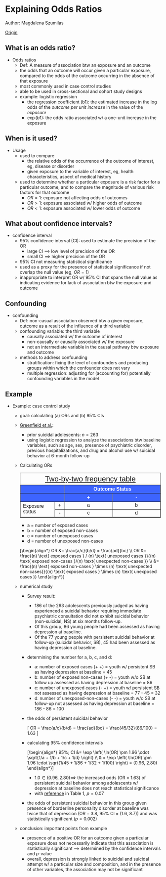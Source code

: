 # Explaining Odds Ratios

Author: Magdalena Szumilas

[Origin](https://www.ncbi.nlm.nih.gov/pmc/articles/PMC2938757/)


## What is an odds ratio?

+ Odds ratios
  + Def: A measure of association btw an exposure and an outcome
  + the odds that an outcome will occur given a particular exposure, compared to the odds of the outcome occurring in the absence of that exposure
  + most commonly used in case control studies
  + able to be used in cross-sectional and cohort study designs
  + example: logistic regression
    + the regression coefficient (b1): the estimated increase in the log odds of the _outcome per unit increase_ in the value of the _exposure_
    + $\exp(b1)$: the odds ratio associated w/ a one-unit increase in the exposure


## When is it used?

+ Usage
  + used to compare
    + the relative odds of the occurrence of the outcome of interest, eg, disease or disorder
    + given exposure to the variable of interest, eg, health characteristics, aspect of medical history
  + used to determine whether a particular exposure is a risk factor for a particular outcome, and to compare the magnitude of various risk factors for that outcome
    + $OR = 1$: exposure not affecting odds of outcomes
    + $OR > 1$: exposure associated w/ higher odds of outcome
    + $OR < 1$: exposure associated w/ lower odds of outcome


## What about confidence intervals?

+ confidence interval
  + 95% confidence interval (CI): used to estimate the precision of the OR
    + large CI  $\implies$ low level of precision of the OR
    + small CI $\implies$ higher precision of the OR
  + 95% CI not measuring statistical significance
  + used as a proxy for the presence of statistical significance if not overlap the null value (eg, $OR=1$)
  + inappropriate to interpret OR w/ 95% CI that spans the null value as indicating  evidence for lack of association btw the exposure and outcome


## Confounding

+ confounding
  + Def: non-casual association observed btw a given exposure, outcome as a result of the influence of a third variable
  + confounding variable: the third variable
    + causally associated w/ the outcome of interest
    + non-causally or causally associated w/ the exposure
    + not an intermediate variable in the causal pathway btw exposure and outcome
  + methods to address confounding
    + stratification: fixing the level of confounders and producing groups within which the confounder does not vary
    + multiple regression: adjusting for (accounting for) potentially confounding variables in the model

## Example

+ Example: case control study
  + goal: calculating (a) ORs and (b) 95% CIs
  + [Greenfield et al.](https://www.ncbi.nlm.nih.gov/pmc/articles/PMC2583916/):
    + prior suicidal adolescents: $n = 263$
    + using logistic regression to analyze the associations btw baseline variables, such as age, sex, presence of psychiatric disorder, previous hospitalizations, and drug and alcohol use w/ suicidal behavior at 6-month follow-up
  + Calculating ORs

    <table style="font-family: arial,helvetica,sans-serif;" table-layout="auto" cellspacing="0" cellpadding="5" border="1" align="center" width=80%>
      <caption style="font-size: 1.5em; margin: 0.2em;"><a href="url">Two-by-two frequency table</a></caption>
      <thead>
      <tr>
        <th colspan="2" style="text-align: center; background-color: #3d64ff; color: #ffffff; width:10%;"></th>
        <th colspan="2" style="text-align: center; background-color: #3d64ff; color: #ffffff; width:10%;">Outcome Status</th>
      </tr>
      <tr>
        <th colspan="2" style="text-align: center; background-color: #3d64ff; color: #ffffff; width:20%;"></th>
        <th style="text-align: center; background-color: #3d64ff; color: #ffffff; width:20%;">+</th>
        <th style="text-align: center; background-color: #3d64ff; color: #ffffff; width:20%;">-</th>
      </tr>
      </thead>
      <tbody>
      <tr> <td rowspan="2">Exposure status</td> <td style="text-align: center;">+</td> <td style="text-align: center;">a</td> <td style="text-align: center;">b</td> </tr>
      <tr> <td style="text-align: center;">-</td> <td style="text-align: center;">c</td> <td style="text-align: center;">d</td> </tr>
      </tbody>
    </table>

    + a = number of exposed cases
    + b = number of exposed non-cases
    + c = number of unexposed cases
    + d = number of unexposed non-cases

    \[\begin{align*}
      OR &= \frac{a/c}{b/d} = \frac{ad}{bc} \\\\
      OR &= \frac{(n) \text{ exposed cases } / (n) \text{ unexposed cases }}{(n) \text{ exposed non-cases }/(n) \text{ unexpected non-cases }} \\\\
         &= \frac{(n) \text{ exposed non-cases } \times (n) \text{ unexpected non-cases}}{(n) \text{ exposed cases } \times (n) \text{ unexposed cases }}
    \end{align*}\]

  + numerical study
    + Survey result:
      + 186 of the 263 adolescents previously judged as having experienced a suicidal behavior requiring immediate psychiatric consultation did not exhibit suicidal behavior (non-suicidal, NS) at six months follow-up.
      + Of this group, 86 young people had been assessed as having depression at baseline.
      + Of the 77 young people with persistent suicidal behavior at follow-up (suicidal behavior, SB), 45 had been assessed as having depression at baseline.
    + determining the number for a, b, c, and d:
      + a: number of exposed cases (+ +) = youth w/ persistent SB as having depression at baseline = 45
      + b: number of exposed non-cases (+ -) = youth w/o SB at follow up assessed as having depression at baseline = 86
      + c: number of unexposed cases (- +) = youth w/ persistent SB not assessed as having depression at baseline = 77 - 45 = 32
      + d: number of unexposed-non-cases (- -) = youth w/o SB at follow-up not assessed as having depression at baseline = 186 - 86 = 100
    + the odds of persistent suicidal behavior

      \[ OR = \frac{a/c}{b/d} = \frac{ad}{bc} = \frac{45/32}{86/100} = 1.63 \]

    + calculating 95% confidence intervals

      \[\begin{align*}
        95\%\; CI &= \exp \left( \ln(OR) \pm 1.96 \cdot \sqrt{1/a + 1/b + 1/c + 1/d} \right) \\\\
          & = \exp \left( \ln(OR) \pm 1.96 \cdot \sqrt{1/45 + 1/86 + 1/32 + 1/100} \right) = (0.96, 2.80)
      \end{align*}\]

      + $1.0 \in (0.96, 2.80) \implies$ the increased odds (OR = 1.63) of persistent suicidal behavior among adolescents w/ depression at baseline does not reach statistical significance
      + with [reference](https://www.ncbi.nlm.nih.gov/pmc/articles/PMC2583916/) in Table 1, $p = 0.07$
    + the odds of persistent suicidal behavior in this group given presence of borderline personality disorder at baseline was twice that of depression (OR = 3.8, 95% CI = (1.6, 8.7)) and was statistically significant ($p = 0.002$)
  + conclusion: important points from example
    + presence of a positive OR for an outcome given a particular exposure does not necessarily indicate that this association is statistically significant $\implies$ determined by the confidence intervals and $p$-value
    + overall, depression is strongly linked to suicidal and suicidal attempt w/ a particular size and composition, and in the presence of other variables, the association may not be significant

